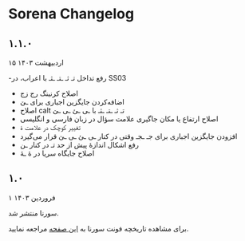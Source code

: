 # Sorena Changelog

## ۱.۱.۰
۱۵ اردبیهشت ۱۴۰۳

-رفع تداخل تـ ثـ ـتـ ـثـ با اعراب، در SS03
- اصلاح کرنینگ رج زج
- اضافه‌کردن جایگزین اجباری برای ـێ
- اصلاح calt تـ ثـ ـتـ ـثـ با ـی ـئ ـی ـێ
- اصلاح ارتفاع یا مکان جاگیری علامت سؤال در زبان فارسی و انگلیسی
- تغییر کوچک در علامت ۀ
- افزودن جایگزین اجباری برای جـ ـجـ وقتی در کنار ـی ـئ ـی ـێ قرار می‌گیرد
- رفع اشکال اندازۀ پیش از حد تـ در کنار ـن
- اصلاح جایگاه سریا در هٔ ـهٔ


## ۱.۰
۱ فروردین ۱۴۰۳

سورنا منتشر شد.


برای مشاهده تاریخچه فونت سورنا به [این صفحه](https://github.com/MDarvishi5124/Sorena/CHANGELOG.md) مراجعه نمایید.
